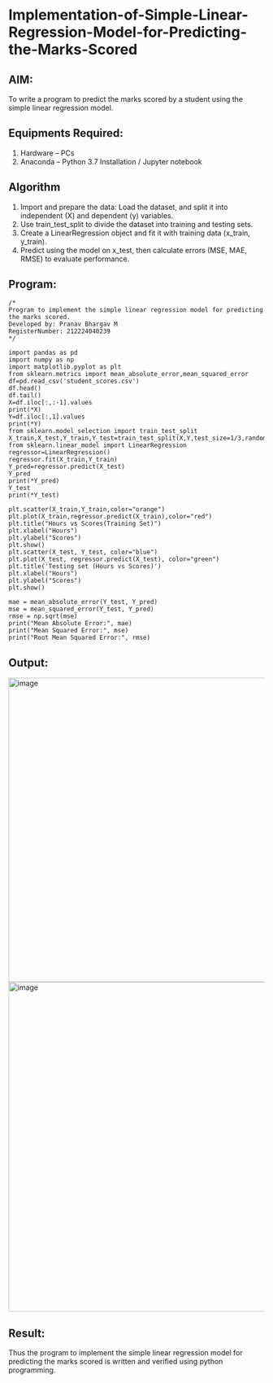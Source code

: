 # Implementation-of-Simple-Linear-Regression-Model-for-Predicting-the-Marks-Scored

## AIM:
To write a program to predict the marks scored by a student using the simple linear regression model.

## Equipments Required:
1. Hardware – PCs
2. Anaconda – Python 3.7 Installation / Jupyter notebook

## Algorithm
1. Import and prepare the data:
      Load the dataset, and split it into independent (X) and dependent (y) variables.
2. Use train_test_split to divide the dataset into training and testing sets.
3. Create a LinearRegression object and fit it with training data (x_train, y_train).
4. Predict using the model on x_test, then calculate errors (MSE, MAE, RMSE) to evaluate performance.


## Program:
```
/*
Program to implement the simple linear regression model for predicting the marks scored.
Developed by: Pranav Bhargav M
RegisterNumber: 212224040239
*/
```

```
import pandas as pd
import numpy as np 
import matplotlib.pyplot as plt
from sklearn.metrics import mean_absolute_error,mean_squared_error
df=pd.read_csv('student_scores.csv')
df.head()
df.tail()
X=df.iloc[:,:-1].values
print(*X)
Y=df.iloc[:,1].values
print(*Y)
from sklearn.model_selection import train_test_split
X_train,X_test,Y_train,Y_test=train_test_split(X,Y,test_size=1/3,random_state=0)
from sklearn.linear_model import LinearRegression
regressor=LinearRegression()
regressor.fit(X_train,Y_train)
Y_pred=regressor.predict(X_test)
Y_pred
print(*Y_pred)
Y_test
print(*Y_test)
```
```
plt.scatter(X_train,Y_train,color="orange")
plt.plot(X_train,regressor.predict(X_train),color="red")
plt.title("Hours vs Scores(Training Set)")
plt.xlabel("Hours")
plt.ylabel("Scores")
plt.show()
plt.scatter(X_test, Y_test, color="blue")
plt.plot(X_test, regressor.predict(X_test), color="green")
plt.title('Testing set (Hours vs Scores)')
plt.xlabel("Hours")
plt.ylabel("Scores")
plt.show()

mae = mean_absolute_error(Y_test, Y_pred)
mse = mean_squared_error(Y_test, Y_pred)
rmse = np.sqrt(mse)
print("Mean Absolute Error:", mae)
print("Mean Squared Error:", mse)
print("Root Mean Squared Error:", rmse)
```

## Output:
<img width="862" height="598" alt="image" src="https://github.com/user-attachments/assets/48abacb9-d8c7-4e9d-b445-577394d3369c" />

<img width="757" height="648" alt="image" src="https://github.com/user-attachments/assets/9aa2137b-2112-4e1b-a5ba-fbee6ead50a4" />




## Result:
Thus the program to implement the simple linear regression model for predicting the marks scored is written and verified using python programming.
